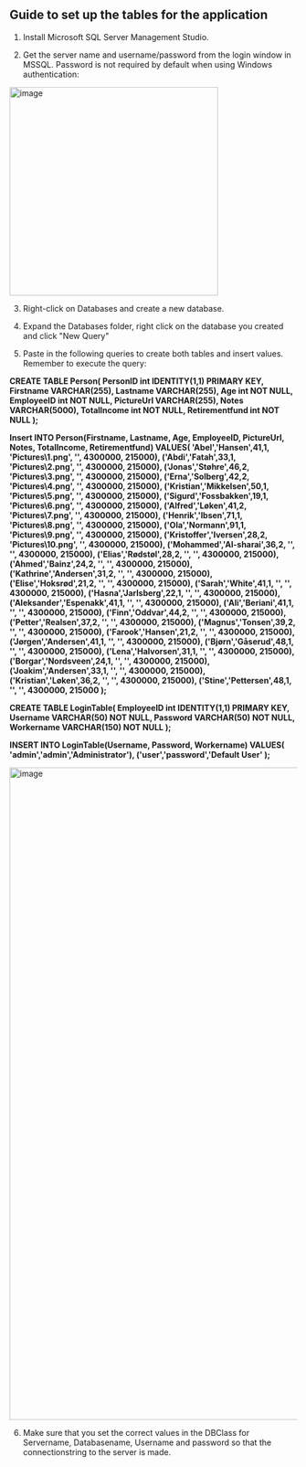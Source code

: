 ## Guide to set up the tables for the application

1. Install Microsoft SQL Server Management Studio.

2. Get the server name and username/password from the login window in MSSQL. Password is not required by default when using Windows authentication:
<img width="365" alt="image" src="https://user-images.githubusercontent.com/68993851/146932668-7e6d803e-a86e-4b27-a71c-19ddb649e700.png">

3. Right-click on Databases and create a new database.

4. Expand the Databases folder, right click on the database you created and click "New Query"

5. Paste in the following queries to create both tables and insert values. Remember to execute the query:

<b></i>CREATE TABLE Person(
	PersonID int IDENTITY(1,1) PRIMARY KEY, Firstname VARCHAR(255), Lastname VARCHAR(255), Age int NOT NULL, EmployeeID int NOT NULL,
	PictureUrl VARCHAR(255), Notes VARCHAR(5000), TotalIncome int NOT NULL, Retirementfund int NOT NULL
);

Insert INTO Person(Firstname, Lastname, Age, EmployeeID, PictureUrl, Notes, TotalIncome, Retirementfund) VALUES(
	'Abel','Hansen',41,1, 'Pictures\1.png', '', 4300000, 215000),
	('Abdi','Fatah',33,1, 'Pictures\2.png', '', 4300000, 215000),
	('Jonas','Støhre',46,2, 'Pictures\3.png', '', 4300000, 215000),
	('Erna','Solberg',42,2, 'Pictures\4.png', '', 4300000, 215000),
	('Kristian','Mikkelsen',50,1, 'Pictures\5.png', '', 4300000, 215000),
	('Sigurd','Fossbakken',19,1, 'Pictures\6.png', '', 4300000, 215000),
	('Alfred','Løken',41,2, 'Pictures\7.png', '', 4300000, 215000),
	('Henrik','Ibsen',71,1, 'Pictures\8.png', '', 4300000, 215000),
	('Ola','Normann',91,1, 'Pictures\9.png', '', 4300000, 215000),
	('Kristoffer','Iversen',28,2, 'Pictures\10.png', '', 4300000, 215000),
	('Mohammed','Al-sharai',36,2, '', '', 4300000, 215000),
	('Elias','Rødstøl',28,2, '', '', 4300000, 215000),
	('Ahmed','Bainz',24,2, '', '', 4300000, 215000),
	('Kathrine','Andersen',31,2, '', '', 4300000, 215000),
	('Elise','Hoksrød',21,2, '', '', 4300000, 215000),
	('Sarah','White',41,1, '', '', 4300000, 215000),
	('Hasna','Jarlsberg',22,1, '', '', 4300000, 215000),
	('Aleksander','Espenakk',41,1, '', '', 4300000, 215000),
	('Ali','Beriani',41,1, '', '', 4300000, 215000),
	('Finn','Oddvar',44,2, '', '', 4300000, 215000),
	('Petter','Realsen',37,2, '', '', 4300000, 215000),
	('Magnus','Tonsen',39,2, '', '', 4300000, 215000),
	('Farook','Hansen',21,2, '', '', 4300000, 215000),
	('Jørgen','Andersen',41,1, '', '', 4300000, 215000),
	('Bjørn','Gåserud',48,1, '', '', 4300000, 215000),
	('Lena','Halvorsen',31,1, '', '', 4300000, 215000),
	('Borgar','Nordsveen',24,1, '', '', 4300000, 215000),
	('Joakim','Andersen',33,1, '', '', 4300000, 215000),
	('Kristian','Løken',36,2, '', '', 4300000, 215000),
	('Stine','Pettersen',48,1, '', '', 4300000, 215000
);


CREATE TABLE LoginTable(
	EmployeeID int IDENTITY(1,1) PRIMARY KEY, Username VARCHAR(50) NOT NULL, Password VARCHAR(50) NOT NULL, Workername VARCHAR(150) NOT NULL
);

INSERT INTO LoginTable(Username, Password, Workername) VALUES(
'admin','admin','Administrator'),
('user','password','Default User'
);</i></b>

<img width="1142" alt="image" src="https://user-images.githubusercontent.com/68993851/146937257-0a90ca26-43d1-4543-a37f-820ad3546fea.png">



6. Make sure that you set the correct values in the DBClass for Servername, Databasename, Username and password so that the connectionstring to the server is made.

